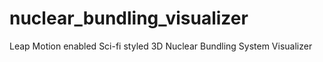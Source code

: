 nuclear_bundling_visualizer
===========================

Leap Motion enabled Sci-fi styled 3D Nuclear Bundling System Visualizer
